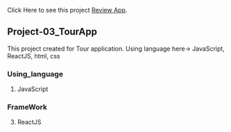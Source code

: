 Click Here to see this project [Review App](https://tour-app-mir.netlify.app/).
## Project-03_TourApp
This project created for Tour application. Using language here-> JavaScript, ReactJS, html, css
### Using_language 
  1. JavaScript
### FrameWork 
  3. ReactJS
